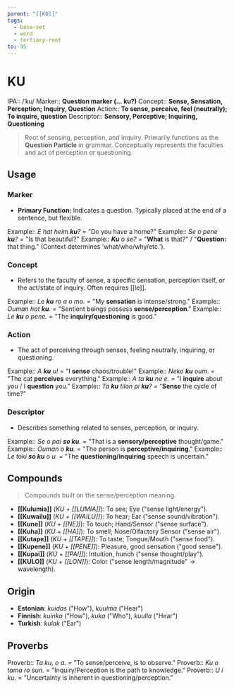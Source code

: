 ```yaml
---
parent: "[[KO]]"
tags:
  - base-set
  - word
  - tertiary-root
to: 95
---
```


# KU

IPA::				/ˈku/
Marker::		**Question marker (... ku?)**
Concept::		**Sense, Sensation, Perception; Inquiry, Question**
Action::		**To sense, perceive, feel (neutrally); To inquire, question**
Descriptor::	**Sensory, Perceptive; Inquiring, Questioning**

> Root of sensing, perception, and inquiry. Primarily functions as the **Question Particle** in grammar. Conceptually represents the faculties and act of perception or questioning.

## Usage

### Marker
*   **Primary Function:** Indicates a question. Typically placed at the end of a sentence, but flexible.

Example::   *E hat heim **ku**?* = "Do you have a home?"
Example::   *Se o pene **ku**?* = "Is that beautiful?"
Example::   ***Ku** o se?* = "**What** is that?" / "**Question:** that thing." (Context determines 'what/who/why/etc.').

### Concept
*   Refers to the faculty of sense, a specific sensation, perception itself, or the act/state of inquiry. Often requires [[le]].

Example::   *Le **ku** ro a o mo.* = "My **sensation** is intense/strong."
Example::   *Ouman hat **ku**.* = "Sentient beings possess **sense/perception**."
Example::   *Le **ku** o pene.* = "The **inquiry/questioning** is good."

### Action
*   The act of perceiving through senses, feeling neutrally, inquiring, or questioning.

Example::   *A **ku** u!* = "I **sense** chaos/trouble!"
Example::   *Neko **ku** oum.* = "The cat **perceives** everything."
Example::   *A ta **ku** ne e.* = "I **inquire** about you / I **question** you."
Example::   *Ta **ku** tilon pi **ku**?* = "**Sense** the cycle of time?"

### Descriptor
*   Describes something related to senses, perception, or inquiry.

Example::   *Se o pai **so ku**.* = "That is a **sensory/perceptive** thought/game."
Example::   *Ouman o **ku**.* = "The person is **perceptive/inquiring**."
Example::   *Le toki **so ku** o u.* = "The **questioning/inquiring** speech is uncertain."

## Compounds
> Compounds built on the sense/perception meaning.

*   **[[Kulumia]]** (*KU* + *[[LUMIA]]*): To see; Eye ("sense light/energy").
*   **[[Kuwailu]]** (*KU* + *[[WAILU]]*): To hear; Ear ("sense sound/vibration").
*   **[[Kune]]** (*KU* + *[[NE]]*): To touch; Hand/Sensor ("sense surface").
*   **[[Kuha]]** (*KU* + *[[HA]]*): To smell; Nose/Olfactory Sensor ("sense air").
*   **[[Kutape]]** (*KU* + *[[TAPE]]*): To taste; Tongue/Mouth ("sense food").
*   **[[Kupene]]** (*KU* + *[[PENE]]*): Pleasure, good sensation ("good sense"). 
*   **[[Kupai]]** (*KU* + *[[PAI]]*): Intuition, hunch ("sense thought/play").
*   **[[KULO]]** (*KU* + *[[LON]]*): Color ("sense length/magnitude" -> wavelength).

## Origin

* **Estonian**: _kuidas_ ("How"), _kuulma_ ("Hear")
* **Finnish**: _kuinka_ ("How"), _kuka_ ("Who"), _kuulla_ ("Hear")
* **Turkish**: _kulak_ ("Ear")

## Proverbs

Proverb:: *Ta ku, o a.* = "To sense/perceive, is to observe."
Proverb:: *Ku o tama ro sun.* = "Inquiry/Perception is the path to knowledge."
Proverb:: *U i ku.* = "Uncertainty is inherent in questioning/perception."
